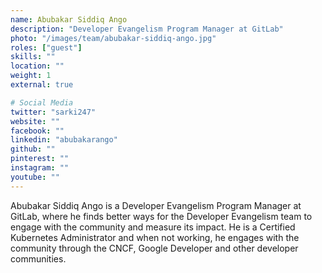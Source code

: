 ```yaml
---
name: Abubakar Siddiq Ango
description: "Developer Evangelism Program Manager at GitLab"
photo: "/images/team/abubakar-siddiq-ango.jpg"
roles: ["guest"]
skills: ""
location: ""
weight: 1
external: true

# Social Media
twitter: "sarki247"
website: ""
facebook: ""
linkedin: "abubakarango"
github: ""
pinterest: ""
instagram: ""
youtube: ""
---
```


Abubakar Siddiq Ango is a Developer Evangelism Program Manager at GitLab, where he finds better ways for the Developer Evangelism team to engage with the community and measure its impact. He is a Certified Kubernetes Administrator and when not working, he engages with the community through the CNCF, Google Developer and other developer communities.

<!--more-->
